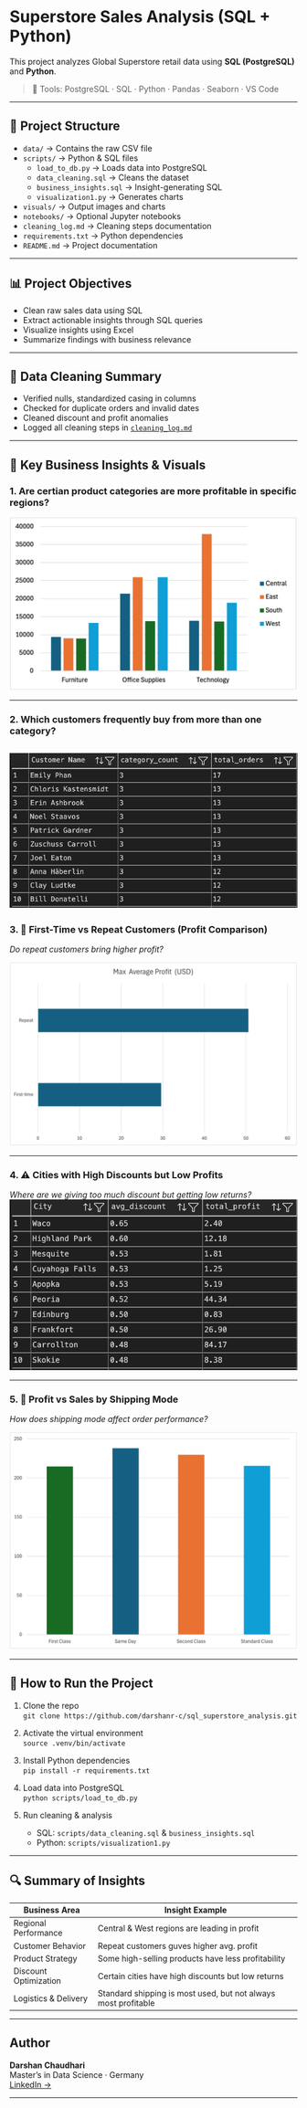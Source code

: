 # Superstore Sales Analysis (SQL + Python)

This project analyzes Global Superstore retail data using **SQL (PostgreSQL)** and **Python**.

> 🚀 Tools: PostgreSQL · SQL · Python · Pandas · Seaborn · VS Code

---
## 📁 Project Structure

- `data/` → Contains the raw CSV file
- `scripts/` → Python & SQL files
  - `load_to_db.py` → Loads data into PostgreSQL
  - `data_cleaning.sql` → Cleans the dataset
  - `business_insights.sql` → Insight-generating SQL
  - `visualization1.py` → Generates charts
- `visuals/` → Output images and charts
- `notebooks/` → Optional Jupyter notebooks
- `cleaning_log.md` → Cleaning steps documentation
- `requirements.txt` → Python dependencies
- `README.md` → Project documentation

---

## 📊 Project Objectives

- Clean raw sales data using SQL
- Extract actionable insights through SQL queries
- Visualize insights using Excel
- Summarize findings with business relevance

---

## 🧹 Data Cleaning Summary

- Verified nulls, standardized casing in columns
- Checked for duplicate orders and invalid dates
- Cleaned discount and profit anomalies
- Logged all cleaning steps in [`cleaning_log.md`](cleaning_log.md)

---

## 💼 Key Business Insights & Visuals

### 1. Are certian product categories are more profitable in specific regions? 

![Profit by Region and product category](visuals/profit_by_region_category.png)

---

### 2. Which customers frequently buy from more than one category?
![Custmore purchase multiple categories](visuals/Multiple_cat_customers.png)
---

### 3. 🔁 First-Time vs Repeat Customers (Profit Comparison) 
*Do repeat customers bring higher profit?*

![Customer Type Profit](visuals/Old_New_customer_Avg_profit.png)

---

### 4. ⚠️ Cities with High Discounts but Low Profits  
*Where are we giving too much discount but getting low returns?*
![High Discount Low Profit Cities](visuals/High_discount_low_profit_cities.png)

---

### 5. 🚚 Profit vs Sales by Shipping Mode
*How does shipping mode affect order performance?*

![Shipping Mode](visuals/Ship_mode_vs_Avg_profit.png)

---

## 📌 How to Run the Project

1. Clone the repo  
   `git clone https://github.com/darshanr-c/sql_superstore_analysis.git`

2. Activate the virtual environment  
   `source .venv/bin/activate`

3. Install Python dependencies  
   `pip install -r requirements.txt`

4. Load data into PostgreSQL  
   `python scripts/load_to_db.py`

5. Run cleaning & analysis  
   - SQL: `scripts/data_cleaning.sql` & `business_insights.sql`
   - Python: `scripts/visualization1.py`

---

## 🔍 Summary of Insights

| Business Area           | Insight Example                                                   |
|-------------------------|-------------------------------------------------------------------|
| Regional Performance    | Central & West regions are leading in profit                     |
| Customer Behavior       | Repeat customers guves higher avg. profit                        |
| Product Strategy        | Some high-selling products have less profitability               |
| Discount Optimization   | Certain cities have high discounts but low returns               |
| Logistics & Delivery    | Standard shipping is most used, but not always most profitable   |

---

## Author

**Darshan Chaudhari**  
Master’s in Data Science · Germany  
[LinkedIn →](https://www.linkedin.com/in/darshanr-c)

---
